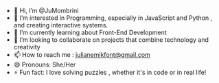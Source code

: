 - 👋 Hi, I’m @JuMombrini
- 👀 I’m interested in Programming, especially in JavaScript and Python , and creating interactive systems.
- 🌱 I’m currently learning about Front-End Development
- 💞️ I’m looking to collaborate on projects that combine technology and creativity
- 📫 How to reach me : julianemikfont@gmail.com
- 😄 Pronouns: She/Her
- ⚡ Fun fact: I love solving puzzles , whether it's in code or in real life!

<!---
JuMombrini/JuMombrini is a ✨ special ✨ repository because its `README.md` (this file) appears on your GitHub profile.
You can click the Preview link to take a look at your changes.
--->
